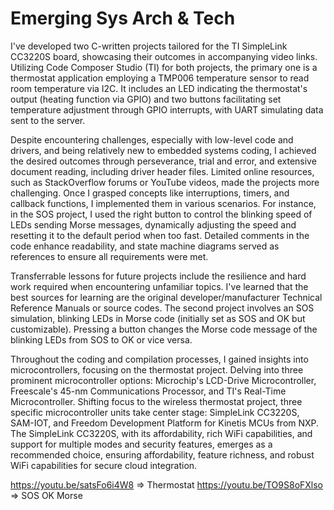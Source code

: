 #  Emerging Sys Arch & Tech 

I've  developed two C-written projects tailored for the TI SimpleLink CC3220S board, showcasing their outcomes in accompanying video links. Utilizing Code Composer Studio (TI) for both projects, the primary one is a thermostat application employing a TMP006 temperature sensor to read room temperature via I2C. It includes an LED indicating the thermostat's output (heating function via GPIO) and two buttons facilitating set temperature adjustment through GPIO interrupts, with UART simulating data sent to the server.

Despite encountering challenges, especially with low-level code and drivers, and being relatively new to embedded systems coding, I achieved the desired outcomes through perseverance, trial and error, and extensive document reading, including driver header files. Limited online resources, such as StackOverflow forums or YouTube videos, made the projects more challenging. Once I grasped concepts like interruptions, timers, and callback functions, I implemented them in various scenarios. For instance, in the SOS project, I used the right button to control the blinking speed of LEDs sending Morse messages, dynamically adjusting the speed and resetting it to the default period when too fast. Detailed comments in the code enhance readability, and state machine diagrams served as references to ensure all requirements were met.

Transferrable lessons for future projects include the resilience and hard work required when encountering unfamiliar topics. I've learned that the best sources for learning are the original developer/manufacturer Technical Reference Manuals or source codes. The second project involves an SOS simulation, blinking LEDs in Morse code (initially set as SOS and OK but customizable). Pressing a button changes the Morse code message of the blinking LEDs from SOS to OK or vice versa.

Throughout the coding and compilation processes, I gained insights into microcontrollers, focusing on the thermostat project. Delving into three prominent microcontroller options: Microchip's LCD-Drive Microcontroller, Freescale's 45-nm Communications Processor, and TI's Real-Time Microcontroller. Shifting focus to the wireless thermostat project, three specific microcontroller units take center stage: SimpleLink CC3220S, SAM-IOT, and Freedom Development Platform for Kinetis MCUs from NXP. The SimpleLink CC3220S, with its affordability, rich WiFi capabilities, and support for multiple modes and security features, emerges as a recommended choice, ensuring affordability, feature richness, and robust WiFi capabilities for secure cloud integration.

https://youtu.be/satsFo6i4W8   => Thermostat
https://youtu.be/TO9S8oFXlso   => SOS OK Morse

